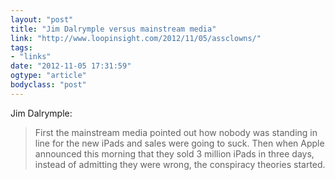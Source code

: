 ```yaml
---
layout: "post"
title: "Jim Dalrymple versus mainstream media"
link: "http://www.loopinsight.com/2012/11/05/assclowns/"
tags: 
- "links"
date: "2012-11-05 17:31:59"
ogtype: "article"
bodyclass: "post"
---
```


Jim Dalrymple:

> First the mainstream media pointed out how nobody was standing in line for the new iPads and sales were going to suck. Then when Apple announced this morning that they sold 3 million iPads in three days, instead of admitting they were wrong, the conspiracy theories started.